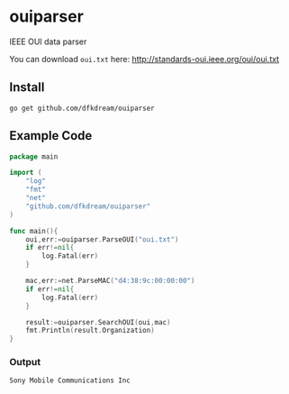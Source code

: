 # ouiparser

IEEE OUI data parser

You can download `oui.txt` here: <http://standards-oui.ieee.org/oui/oui.txt>

## Install

`go get github.com/dfkdream/ouiparser`

## Example Code
```Go
package main

import (
    "log"
    "fmt"
    "net"
    "github.com/dfkdream/ouiparser"
)

func main(){
    oui,err:=ouiparser.ParseOUI("oui.txt")
    if err!=nil{
        log.Fatal(err)
    }

    mac,err:=net.ParseMAC("d4:38:9c:00:00:00")
    if err!=nil{
        log.Fatal(err)
    }

    result:=ouiparser.SearchOUI(oui,mac)
    fmt.Println(result.Organization)
}
```
### Output
```
Sony Mobile Communications Inc
```